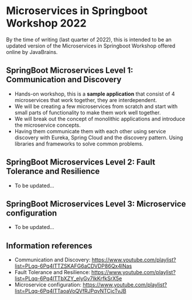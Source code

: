 # Microservices in Springboot Workshop 2022

By the time of writing (last quarter of 2022), this is intended to be an updated version of the Microservices in Springboot Workshop offered online by JavaBrains.


## SpringBoot Microservices Level 1: Communication and Discovery

- Hands-on workshop, this is a **sample application** that consist of 4 microservices that work together, they are interdependent.
- We will be creating a few microservices from scratch and start with small parts of functionality to make them work well together.
- We will break out the concept of monolithic applications and introduce the microservice concepts.
- Having them communicate them with each other using service discovery with Eureka, Spring Cloud and the discovery pattern. Using libraries and frameworks to solve common problems.


## SpringBoot Microservices Level 2: Fault Tolerance and Resilience

- To be updated...


## SpringBoot Microservices Level 3: Microservice configuration

- To be updated...



## Information references
- Communication and Discovery: https://www.youtube.com/playlist?list=PLqq-6Pq4lTTZSKAFG6aCDVDP86Qx4lNas
- Fault Tolerance and Resilience: https://www.youtube.com/playlist?list=PLqq-6Pq4lTTbXZY_elyGv7IkKrfkSrX5e
- Microservice configuration: https://www.youtube.com/playlist?list=PLqq-6Pq4lTTaoaVoQVfRJPqvNTCjcTvJB
